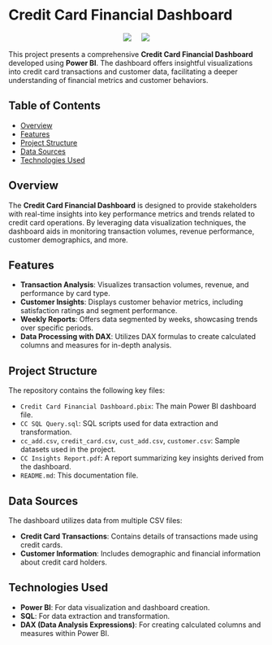 # Credit Card Financial Dashboard

<p align="center">
  <img src="https://github.com/user-attachments/assets/d8a9120a-38b2-4128-921a-b7cefde9bcac"/>
  &nbsp; &nbsp;
  <img src="https://github.com/user-attachments/assets/dcee6823-bb16-4384-bf6a-3f3e8f5c2f0d"/>
</p>


This project presents a comprehensive **Credit Card Financial Dashboard** developed using **Power BI**. The dashboard offers insightful visualizations into credit card transactions and customer data, facilitating a deeper understanding of financial metrics and customer behaviors.

## Table of Contents

- [Overview](#overview)
- [Features](#features)
- [Project Structure](#project-structure)
- [Data Sources](#data-sources)
- [Technologies Used](#technologies-used)


## Overview

The **Credit Card Financial Dashboard** is designed to provide stakeholders with real-time insights into key performance metrics and trends related to credit card operations. By leveraging data visualization techniques, the dashboard aids in monitoring transaction volumes, revenue performance, customer demographics, and more.

## Features

- **Transaction Analysis**: Visualizes transaction volumes, revenue, and performance by card type.
- **Customer Insights**: Displays customer behavior metrics, including satisfaction ratings and segment performance.
- **Weekly Reports**: Offers data segmented by weeks, showcasing trends over specific periods.
- **Data Processing with DAX**: Utilizes DAX formulas to create calculated columns and measures for in-depth analysis.

## Project Structure

The repository contains the following key files:

- `Credit Card Financial Dashboard.pbix`: The main Power BI dashboard file.
- `CC SQL Query.sql`: SQL scripts used for data extraction and transformation.
- `cc_add.csv`, `credit_card.csv`, `cust_add.csv`, `customer.csv`: Sample datasets used in the project.
- `CC Insights Report.pdf`: A report summarizing key insights derived from the dashboard.
- `README.md`: This documentation file.

## Data Sources

The dashboard utilizes data from multiple CSV files:

- **Credit Card Transactions**: Contains details of transactions made using credit cards.
- **Customer Information**: Includes demographic and financial information about credit card holders.

## Technologies Used

- **Power BI**: For data visualization and dashboard creation.
- **SQL**: For data extraction and transformation.
- **DAX (Data Analysis Expressions)**: For creating calculated columns and measures within Power BI.


